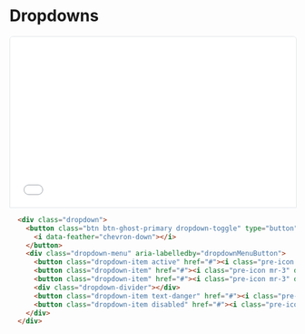 # Dropdowns
<style>
  iframe {
    width: 100%;
    display: flex;
    border: 1px solid rgb(225, 228, 232);
    border-top-right-radius: 6px;
    border-top-left-radius: 6px;
    border-bottom-right-radius: 0px;
    border-bottom-left-radius: 0px;
    min-height: 200px;
  }

  iframe + .pre-wrapper {
    margin-top: 0!important;
    border-top-right-radius: 0px!important;
    border-top-left-radius: 0px!important;
  }
</style>

<iframe title="Dropdown" height="300" src="./stagecast-styles/docs/examples/dropdowns.html"></iframe>

```html {highlight: [2]}
  <div class="dropdown">
    <button class="btn btn-ghost-primary dropdown-toggle" type="button" id="dropdownMenuButton" data-toggle="dropdown" aria-haspopup="true" aria-expanded="false">
      <i data-feather="chevron-down"></i>
    </button>
    <div class="dropdown-menu" aria-labelledby="dropdownMenuButton">
      <button class="dropdown-item active" href="#"><i class="pre-icon mr-3" data-feather="copy"></i>Duplicate</button>
      <button class="dropdown-item" href="#"><i class="pre-icon mr-3" data-feather="edit-3"></i>Edit</button>
      <button class="dropdown-item" href="#"><i class="pre-icon mr-3" data-feather="tag"></i>Action long title</button>
      <div class="dropdown-divider"></div>
      <button class="dropdown-item text-danger" href="#"><i class="pre-icon mr-3" data-feather="trash-2"></i>Delete item</button>
      <button class="dropdown-item disabled" href="#"><i class="pre-icon mr-3" data-feather="edit-3"></i>Disabled</button>
    </div>
  </div>
```
